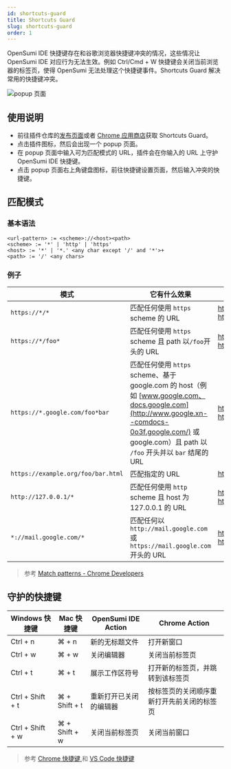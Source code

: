 ```yaml
---
id: shortcuts-guard
title: Shortcuts Guard
slug: shortcuts-guard
order: 1
---
```


OpenSumi IDE 快捷键存在和谷歌浏览器快捷键冲突的情况，这些情况让 OpenSumi IDE 对应行为无法生效。例如 Ctrl/Cmd + W 快捷键会关闭当前浏览器的标签页，使得 OpenSumi 无法处理这个快捷键事件。Shortcuts Guard 解决常用的快捷键冲突。

![popup 页面](https://gw.alipayobjects.com/zos/antfincdn/Vplt6x5G9/4b3c7a42-f9b6-4b36-a42e-d814397c6137.png)

## 使用说明

- 前往插件仓库的[发布页面](https://github.com/opensumi/shortcuts-guard/releases)或者 [Chrome 应用商店](https://chrome.google.com/webstore/detail/shortcuts-guard/nephehdkdelkjgiihmhdjpedpoinmpjl?hl=zh-CN)获取 Shortcuts Guard。
- 点击插件图标，然后会出现一个 popup 页面。
- 在 popup 页面中输入可为匹配模式的 URL，插件会在你输入的 URL 上守护 OpenSumi IDE 快捷键。
- 点击 popup 页面右上角键盘图标，前往快捷键设置页面，然后输入冲突的快捷键。

## 匹配模式

### 基本语法

```
<url-pattern> := <scheme>://<host><path>
<scheme> := '*' | 'http' | 'https'
<host> := '*' | '*.' <any char except '/' and '*'>+
<path> := '/' <any chars>
```

### 例子

| 模式                               | 它有什么效果                                                                                                                                                                                            | 匹配的 URLs 例子                                                  |
| ---------------------------------- | ------------------------------------------------------------------------------------------------------------------------------------------------------------------------------------------------------- | ----------------------------------------------------------------- |
| `https://*/*`                      | 匹配任何使用 `https` scheme 的 URL                                                                                                                                                                      | https://www.google.com/ https://example.org/foo/bar.html          |
| `https://*/foo*`                   | 匹配任何使用 `https` scheme 且 path 以`/foo`开头的 URL                                                                                                                                                  | https://example.com/foo/bar.html https://www.google.com/foo       |
| `https://*.google.com/foo*bar`     | 匹配任何使用 `https` scheme、基于 google.com 的 host（例如 [www.google.com、docs.google.com](http://www.google.xn--comdocs-0o3f.google.com/) 或 google.com）且 path 以 `/foo` 开头并以 `bar` 结尾的 URL | https://www.google.com/foo/baz/bar https://docs.google.com/foobar |
| `https://example.org/foo/bar.html` | 匹配指定的 URL                                                                                                                                                                                          | https://example.org/foo/bar.html                                  |
| `http://127.0.0.1/*`               | 匹配任何使用 `http` scheme 且 host 为 127.0.0.1 的 URL                                                                                                                                                  | http://127.0.0.1/ http://127.0.0.1/foo/bar.html                   |
| `*://mail.google.com/*`            | 匹配任何以 `http://mail.google.com` 或 `https://mail.google.com` 开头的 URL                                                                                                                             | http://mail.google.com/foo/baz/bar https://mail.google.com/foobar |

> 参考 [Match patterns - Chrome Developers](https://developer.chrome.com/docs/extensions/mv3/match_patterns/)

## 守护的快捷键

| **Windows 快捷键** | **Mac 快捷键** | **OpenSumi IDE Action** | **Chrome Action**                          |
| ------------------ | -------------- | ----------------------- | ------------------------------------------ |
| Ctrl + n           | ⌘ + n          | 新的无标题文件          | 打开新窗口                                 |
| Ctrl + w           | ⌘ + w          | 关闭编辑器              | 关闭当前标签页                             |
| Ctrl + t           | ⌘ + t          | 展示工作区符号          | 打开新的标签页，并跳转到该标签页           |
| Ctrl + Shift + t   | ⌘ + Shift + t  | 重新打开已关闭的编辑器  | 按标签页的关闭顺序重新打开先前关闭的标签页 |
| Ctrl + Shift + w   | ⌘ + Shift + w  | 关闭当前标签页          | 关闭当前窗口                               |

> 参考 [Chrome 快捷键 ](https://support.google.com/chrome/answer/157179?co=GENIE.Platform%3DDesktop&hl=zh-Hans#zippy=%2C标签页和窗口快捷键)和 [VS Code 快捷键](https://code.visualstudio.com/shortcuts/keyboard-shortcuts-windows.pdf)
